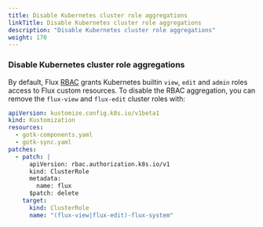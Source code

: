 ```yaml
---
title: Disable Kubernetes cluster role aggregations
linkTitle: Disable Kubernetes cluster role aggregations
description: "Disable Kubernetes cluster role aggregations"
weight: 170
---
```


### Disable Kubernetes cluster role aggregations

By default, Flux [RBAC](/flux/security/#controller-permissions) grants Kubernetes builtin `view`, `edit` and `admin` roles
access to Flux custom resources. To disable the RBAC aggregation, you can remove the `flux-view` and `flux-edit`
cluster roles with:

```yaml
apiVersion: kustomize.config.k8s.io/v1beta1
kind: Kustomization
resources:
  - gotk-components.yaml
  - gotk-sync.yaml
patches:
  - patch: |
      apiVersion: rbac.authorization.k8s.io/v1
      kind: ClusterRole
      metadata:
        name: flux
      $patch: delete
    target:
      kind: ClusterRole
      name: "(flux-view|flux-edit)-flux-system"
```

